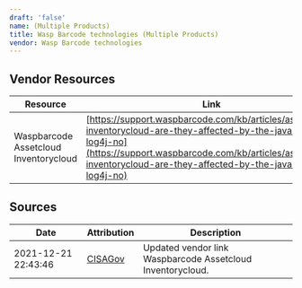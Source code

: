 ```yaml
---
draft: 'false'
name: (Multiple Products)
title: Wasp Barcode technologies (Multiple Products)
vendor: Wasp Barcode technologies
---
```


## Vendor Resources
| Resource | Link |
| --- | --- |
| Waspbarcode Assetcloud Inventorycloud | [https://support.waspbarcode.com/kb/articles/assetcloud-inventorycloud-are-they-affected-by-the-java-exploit-log4j-no](https://support.waspbarcode.com/kb/articles/assetcloud-inventorycloud-are-they-affected-by-the-java-exploit-log4j-no) |



## Sources
| Date | Attribution | Description |
| --- | --- | --- |
| 2021-12-21 22:43:46 | [CISAGov](https://raw.githubusercontent.com/cisagov/log4j-affected-db/develop/README.md) | Updated vendor link Waspbarcode Assetcloud Inventorycloud.  |
